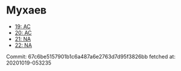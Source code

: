 # Мухаев
- [19: AC](19.md)
- [20: AC](20.md)
- [21: NA](21.md)
- [22: NA](22.md)

Commit: 67c6be5157901b1c6a487a6e2763d7d95f3826bb
 fetched at: 20201019-053235
